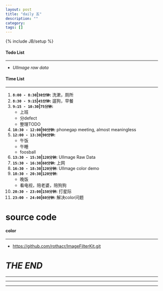 ```yaml
---
layout: post
title: "daily 五"
description: ""
category: 
tags: []
---
```

{% include JB/setup %}
#### Todo List
***
* *UIImage raw data*

#### Time List
***
1. **`8:00 - 8:30`|`30分钟`:** 洗漱，厕所
2. **`8:30 - 9:15`|`45分钟`:** 遛狗，早餐
3. **`9:15 - 10:30`|`75分钟`:**
	* 上班
	* 分defect
	* 整理TODO
4. **`10:30 - 12:00`|`90分钟`:** phonegap meeting, almost meaningless
5. **`12:00 - 13:30`|`90分钟`:** 
	* 午饭
	* 午睡
	* foosball
6. **`13:30 - 15:30`|`120分钟`:** UIImage Raw Data
7. **`15:30 - 16:30`|`60分钟`:** 上网
8. **`16:30 - 18:30`|`120分钟`:** UIImage color demo
9. **`18:30 - 20:30`|`120分钟`:** 
	* 晚饭
	* 看电视，陪老婆，陪狗狗
10. **`20:30 - 23:00`|`150分钟`:** 打星际
11. **`23:00 - 24:00`|`60分钟`:** 解决color问题

# source code
#### color
***
* https://github.com/rothacr/ImageFilterKit.git

# *THE END*
***
***
***